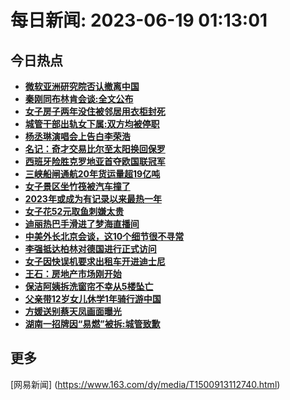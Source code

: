 
# 每日新闻: 2023-06-19 01:13:01
## 今日热点

- **[微软亚洲研究院否认撤离中国](https://www.163.com/search?keyword=%E5%BE%AE%E8%BD%AF%E4%BA%9A%E6%B4%B2%E7%A0%94%E7%A9%B6%E9%99%A2%E5%90%A6%E8%AE%A4%E6%92%A4%E7%A6%BB%E4%B8%AD%E5%9B%BD)**
- **[秦刚同布林肯会谈:全文公布](https://www.163.com/search?keyword=%E7%A7%A6%E5%88%9A%E5%90%8C%E5%B8%83%E6%9E%97%E8%82%AF%E4%BC%9A%E8%B0%88+%E5%85%A8%E6%96%87%E5%85%AC%E5%B8%83)**
- **[女子房子两年没住被邻居用衣柜封死](https://www.163.com/search?keyword=%E5%A5%B3%E5%AD%90%E6%88%BF%E5%AD%90%E4%B8%A4%E5%B9%B4%E6%B2%A1%E4%BD%8F%E8%A2%AB%E9%82%BB%E5%B1%85%E7%94%A8%E8%A1%A3%E6%9F%9C%E5%B0%81%E6%AD%BB)**
- **[城管干部出轨女下属:双方均被停职](https://www.163.com/search?keyword=%E5%9F%8E%E7%AE%A1%E5%B9%B2%E9%83%A8%E5%87%BA%E8%BD%A8%E5%A5%B3%E4%B8%8B%E5%B1%9E+%E5%8F%8C%E6%96%B9%E5%9D%87%E8%A2%AB%E5%81%9C%E8%81%8C)**
- **[杨丞琳演唱会上告白李荣浩](https://www.163.com/search?keyword=%E6%9D%A8%E4%B8%9E%E7%90%B3%E6%BC%94%E5%94%B1%E4%BC%9A%E4%B8%8A%E5%91%8A%E7%99%BD%E6%9D%8E%E8%8D%A3%E6%B5%A9)**
- **[名记：奇才交易比尔至太阳换回保罗](https://www.163.com/search?keyword=%E5%90%8D%E8%AE%B0%EF%BC%9A%E5%A5%87%E6%89%8D%E4%BA%A4%E6%98%93%E6%AF%94%E5%B0%94%E8%87%B3%E5%A4%AA%E9%98%B3%E6%8D%A2%E5%9B%9E%E4%BF%9D%E7%BD%97)**
- **[西班牙险胜克罗地亚首夺欧国联冠军](https://www.163.com/search?keyword=%E8%A5%BF%E7%8F%AD%E7%89%99%E9%99%A9%E8%83%9C%E5%85%8B%E7%BD%97%E5%9C%B0%E4%BA%9A%E9%A6%96%E5%A4%BA%E6%AC%A7%E5%9B%BD%E8%81%94%E5%86%A0%E5%86%9B)**
- **[三峡船闸通航20年货运量超19亿吨](https://www.163.com/search?keyword=%E4%B8%89%E5%B3%A1%E8%88%B9%E9%97%B8%E9%80%9A%E8%88%AA20%E5%B9%B4%E8%B4%A7%E8%BF%90%E9%87%8F%E8%B6%8519%E4%BA%BF%E5%90%A8)**
- **[女子景区坐竹筏被汽车撞了](https://www.163.com/search?keyword=%E5%A5%B3%E5%AD%90%E6%99%AF%E5%8C%BA%E5%9D%90%E7%AB%B9%E7%AD%8F%E8%A2%AB%E6%B1%BD%E8%BD%A6%E6%92%9E%E4%BA%86)**
- **[2023年或成为有记录以来最热一年](https://www.163.com/search?keyword=2023%E5%B9%B4%E6%88%96%E6%88%90%E4%B8%BA%E6%9C%89%E8%AE%B0%E5%BD%95%E4%BB%A5%E6%9D%A5%E6%9C%80%E7%83%AD%E4%B8%80%E5%B9%B4)**
- **[女子花52元取鱼刺嫌太贵](https://www.163.com/search?keyword=%E5%A5%B3%E5%AD%90%E8%8A%B152%E5%85%83%E5%8F%96%E9%B1%BC%E5%88%BA%E5%AB%8C%E5%A4%AA%E8%B4%B5)**
- **[迪丽热巴手滑进了梦海直播间](https://www.163.com/search?keyword=%E8%BF%AA%E4%B8%BD%E7%83%AD%E5%B7%B4%E6%89%8B%E6%BB%91%E8%BF%9B%E4%BA%86%E6%A2%A6%E6%B5%B7%E7%9B%B4%E6%92%AD%E9%97%B4)**
- **[中美外长北京会谈，这10个细节很不寻常](https://www.163.com/search?keyword=%E4%B8%AD%E7%BE%8E%E5%A4%96%E9%95%BF%E5%8C%97%E4%BA%AC%E4%BC%9A%E8%B0%88%EF%BC%8C%E8%BF%9910%E4%B8%AA%E7%BB%86%E8%8A%82%E5%BE%88%E4%B8%8D%E5%AF%BB%E5%B8%B8)**
- **[李强抵达柏林对德国进行正式访问](https://www.163.com/search?keyword=%E6%9D%8E%E5%BC%BA%E6%8A%B5%E8%BE%BE%E6%9F%8F%E6%9E%97%E5%AF%B9%E5%BE%B7%E5%9B%BD%E8%BF%9B%E8%A1%8C%E6%AD%A3%E5%BC%8F%E8%AE%BF%E9%97%AE)**
- **[女子因快误机要求出租车开进迪士尼](https://www.163.com/search?keyword=%E5%A5%B3%E5%AD%90%E5%9B%A0%E5%BF%AB%E8%AF%AF%E6%9C%BA%E8%A6%81%E6%B1%82%E5%87%BA%E7%A7%9F%E8%BD%A6%E5%BC%80%E8%BF%9B%E8%BF%AA%E5%A3%AB%E5%B0%BC)**
- **[王石：房地产市场刚开始](https://www.163.com/search?keyword=%E7%8E%8B%E7%9F%B3%EF%BC%9A%E6%88%BF%E5%9C%B0%E4%BA%A7%E5%B8%82%E5%9C%BA%E5%88%9A%E5%BC%80%E5%A7%8B)**
- **[保洁阿姨拆洗窗帘不幸从5楼坠亡](https://www.163.com/search?keyword=%E4%BF%9D%E6%B4%81%E9%98%BF%E5%A7%A8%E6%8B%86%E6%B4%97%E7%AA%97%E5%B8%98%E4%B8%8D%E5%B9%B8%E4%BB%8E5%E6%A5%BC%E5%9D%A0%E4%BA%A1)**
- **[父亲带12岁女儿休学1年骑行游中国](https://www.163.com/search?keyword=%E7%88%B6%E4%BA%B2%E5%B8%A612%E5%B2%81%E5%A5%B3%E5%84%BF%E4%BC%91%E5%AD%A61%E5%B9%B4%E9%AA%91%E8%A1%8C%E6%B8%B8%E4%B8%AD%E5%9B%BD)**
- **[方媛送别蔡天凤画面曝光](https://www.163.com/search?keyword=%E6%96%B9%E5%AA%9B%E9%80%81%E5%88%AB%E8%94%A1%E5%A4%A9%E5%87%A4%E7%94%BB%E9%9D%A2%E6%9B%9D%E5%85%89)**
- **[湖南一招牌因“易燃”被拆:城管致歉](https://www.163.com/search?keyword=%E6%B9%96%E5%8D%97%E4%B8%80%E6%8B%9B%E7%89%8C%E5%9B%A0%E2%80%9C%E6%98%93%E7%87%83%E2%80%9D%E8%A2%AB%E6%8B%86+%E5%9F%8E%E7%AE%A1%E8%87%B4%E6%AD%89)**

## 更多
[网易新闻] (https://www.163.com/dy/media/T1500913112740.html)
